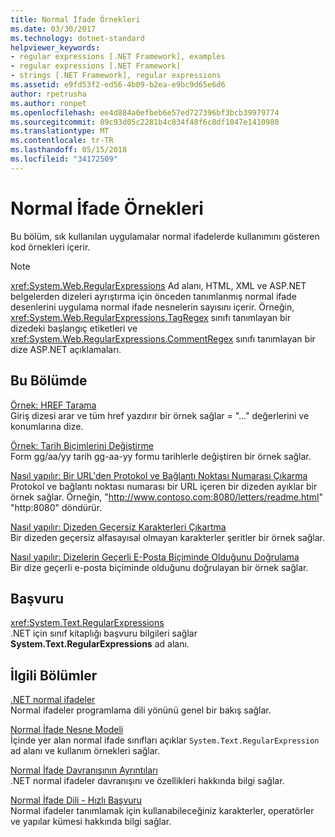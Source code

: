 ```yaml
---
title: Normal İfade Örnekleri
ms.date: 03/30/2017
ms.technology: dotnet-standard
helpviewer_keywords:
- regular expressions [.NET Framework], examples
- regular expressions [.NET Framework]
- strings [.NET Framework], regular expressions
ms.assetid: e9fd53f2-ed56-4b09-b2ea-e9bc9d65e6d6
author: rpetrusha
ms.author: ronpet
ms.openlocfilehash: ee4d884a0efbeb6e57ed727396bf3bcb39979774
ms.sourcegitcommit: 89c93d05c2281b4c834f48f6c8df1047e1410980
ms.translationtype: MT
ms.contentlocale: tr-TR
ms.lasthandoff: 05/15/2018
ms.locfileid: "34172509"
---
```

# <a name="regular-expression-examples"></a>Normal İfade Örnekleri
Bu bölüm, sık kullanılan uygulamalar normal ifadelerde kullanımını gösteren kod örnekleri içerir.  
  
> [!NOTE]
>  <xref:System.Web.RegularExpressions> Ad alanı, HTML, XML ve ASP.NET belgelerden dizeleri ayrıştırma için önceden tanımlanmış normal ifade desenlerini uygulama normal ifade nesnelerin sayısını içerir. Örneğin, <xref:System.Web.RegularExpressions.TagRegex> sınıfı tanımlayan bir dizedeki başlangıç etiketleri ve <xref:System.Web.RegularExpressions.CommentRegex> sınıfı tanımlayan bir dize ASP.NET açıklamaları.  
  
## <a name="in-this-section"></a>Bu Bölümde  
 [Örnek: HREF Tarama](../../../docs/standard/base-types/regular-expression-example-scanning-for-hrefs.md)  
 Giriş dizesi arar ve tüm href yazdırır bir örnek sağlar = "..." değerlerini ve konumlarına dize.  
  
 [Örnek: Tarih Biçimlerini Değiştirme](../../../docs/standard/base-types/regular-expression-example-changing-date-formats.md)  
 Form gg/aa/yy tarih gg-aa-yy formu tarihlerle değiştiren bir örnek sağlar.  
  
 [Nasıl yapılır: Bir URL'den Protokol ve Bağlantı Noktası Numarası Çıkarma](../../../docs/standard/base-types/how-to-extract-a-protocol-and-port-number-from-a-url.md)  
 Protokol ve bağlantı noktası numarası bir URL içeren bir dizeden ayıklar bir örnek sağlar. Örneğin, "http://www.contoso.com:8080/letters/readme.html" "http:8080" döndürür.  
  
 [Nasıl yapılır: Dizeden Geçersiz Karakterleri Çıkartma](../../../docs/standard/base-types/how-to-strip-invalid-characters-from-a-string.md)  
 Bir dizeden geçersiz alfasayısal olmayan karakterler şeritler bir örnek sağlar.  
  
 [Nasıl yapılır: Dizelerin Geçerli E-Posta Biçiminde Olduğunu Doğrulama](../../../docs/standard/base-types/how-to-verify-that-strings-are-in-valid-email-format.md)  
 Bir dize geçerli e-posta biçiminde olduğunu doğrulayan bir örnek sağlar.  
  
## <a name="reference"></a>Başvuru  
 <xref:System.Text.RegularExpressions>  
 .NET için sınıf kitaplığı başvuru bilgileri sağlar **System.Text.RegularExpressions** ad alanı.  
  
## <a name="related-sections"></a>İlgili Bölümler  
 [.NET normal ifadeler](../../../docs/standard/base-types/regular-expressions.md)  
 Normal ifadeler programlama dili yönünü genel bir bakış sağlar.  
  
 [Normal İfade Nesne Modeli](../../../docs/standard/base-types/the-regular-expression-object-model.md)  
 İçinde yer alan normal ifade sınıfları açıklar `System.Text.RegularExpression` ad alanı ve kullanım örnekleri sağlar.  
  
 [Normal İfade Davranışının Ayrıntıları](../../../docs/standard/base-types/details-of-regular-expression-behavior.md)  
 .NET normal ifadeler davranışını ve özellikleri hakkında bilgi sağlar.  
  
 [Normal İfade Dili - Hızlı Başvuru](../../../docs/standard/base-types/regular-expression-language-quick-reference.md)  
 Normal ifadeler tanımlamak için kullanabileceğiniz karakterler, operatörler ve yapılar kümesi hakkında bilgi sağlar.
